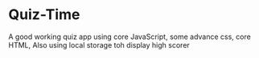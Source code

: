 # Quiz-Time
A good working quiz app using core JavaScript, some advance css, core HTML, Also using local storage toh display high scorer
